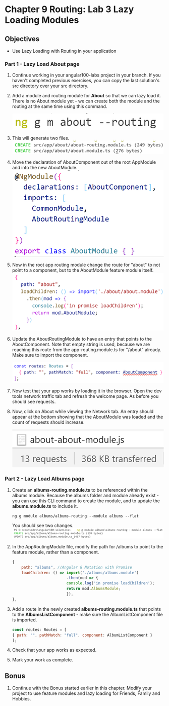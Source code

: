 # Chapter 9 Routing: Lab 3 Lazy Loading Modules

## Objectives

- Use Lazy Loading with Routing in your application


### **Part 1 - Lazy Load About page**


1. Continue working in your angular100-labs project in your branch. If you haven't completed previous exercises, you can copy the last solution's src directory over your src directory.
   
2. Add a module and routing.module for **About** so that we can lazy load it. There is no About module yet - we can create both the module and the routing at the same time using this command.

    ![Use control+shift+v to turn on preview mode](../screenshots/3-about-cli-routing.png)

3. This will generate two files.
    ![Use control+shift+v to turn on preview mode](../screenshots/3-about-cli-routing-output.png)

4. Move the declaration of AboutComponent out of the root AppModule and into the new AboutModule.
   ![Use control+shift+v to turn on preview mode](../screenshots/3-about-component-into-module.png)
   
5. Now in the root app routing module change the route for "about" to not point to a component, but to the AboutModule feature module itself. 
    ![Use control+shift+v to turn on preview mode](../screenshots/3-about-lazy-load.png)
   

6. Update the AboutRoutingModule to have an entry that points to the AboutComponent. Note that empty string is used, because we are reaching this route from the app-routing.module.ts for "/about" already. Make sure to import the component.
    
    ![Use control+shift+v to turn on preview mode](../screenshots/3-about-routing-mod.png)


7. Now test that your app works by loading it in the browser. Open the dev tools network traffic tab and refresh the welcome page. As before you should see requests.
   
8. Now, click on About while viewing the Network tab. An entry should appear at the bottom showing that the AboutModule was loaded and the count of requests should increase.

    ![Use control+shift+v to turn on preview mode](../screenshots/3-about-network-loaded-13.png)

### **Part 2 - Lazy Load Albums page**

1. Create an **albums-routing.module.ts** to be referenced within the albums module. Because the albums folder and module already exist - you can use this CLI command to create the module, and to update the **albums.module.ts** to include it.

    ```console
    ng g module albums/albums-routing --module albums --flat
    ```

    You should see two changes.
     ![Use control+shift+v to turn on preview mode](../screenshots/feature-routing.png)


1. In the AppRoutingModule file, modify the path for /albums to point to the feature module, rather than a component. 

    ```javascript
    {
        path: "albums", //Angular 8 Notation with Promise
        loadChildren: () => import('./albums/albums.module')
                            .then(mod => {
                            console.log('in promise loadChildren');
                            return mod.AlbumsModule;
                            }),
    },
    ```


8. Add a route in the newly created **albums-routing.module.ts** that points to the **AlbumsListComponent** - make sure the AlbumListComponent file is imported.

    ```javascript
    const routes: Routes = [
    { path: "", pathMatch: "full", component: AlbumListComponent }
    ];
    ```

9.  Check that your app works as expected. 

10. Mark your work as complete. 

## Bonus

1. Continue with the Bonus started earlier in this chapter. Modify your project to use feature modules and lazy loading for Friends, Family and Hobbies.